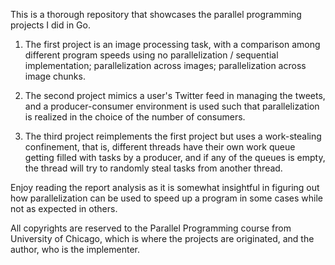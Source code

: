 This is a thorough repository that showcases the parallel programming projects I did in Go.

1. The first project is an image processing task, with a comparison among different program speeds using
   no parallelization / sequential implementation;
   parallelization across images;
   parallelization across image chunks.

2. The second project mimics a user's Twitter feed in managing the tweets, and a producer-consumer environment is used such that parallelization is realized in the choice of the number of consumers.

3. The third project reimplements the first project but uses a work-stealing confinement, that is, different threads have their own work queue getting filled with tasks by a producer, and if any of the queues is empty, the thread will try to randomly steal tasks from another thread.

Enjoy reading the report analysis as it is somewhat insightful in figuring out how parallelization can be used to speed up a program in some cases while not as expected in others.

All copyrights are reserved to the Parallel Programming course from University of Chicago, which is where the projects are originated, and the author, who is the implementer.
